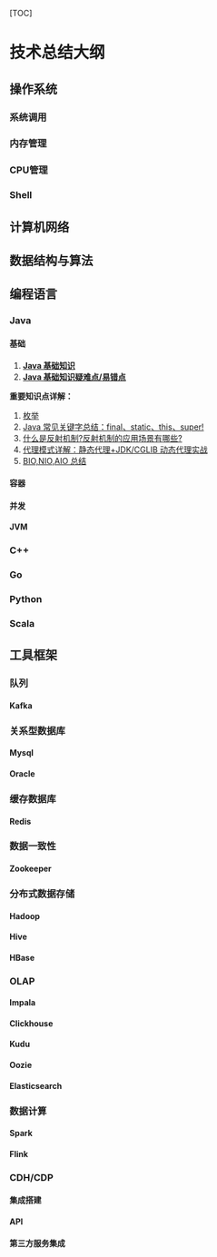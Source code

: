 [TOC]



# 技术总结大纲

## 操作系统

### 系统调用

### 内存管理

### CPU管理

### Shell

## 计算机网络



## 数据结构与算法

## 编程语言

### Java

#### 基础

1. **[Java 基础知识](docs/language/java/basis/Java基础知识.md)**
2. **[Java 基础知识疑难点/易错点](docs/language/java/basis/Java基础知识疑难点.md)**

**重要知识点详解：**

1. [枚举](docs/language/java/basis/用好Java中的枚举真的没有那么简单.md) 
2. [Java 常见关键字总结：final、static、this、super!](docs/language/java/basis/Java常见关键字总结.md)
3. [什么是反射机制?反射机制的应用场景有哪些?](docs/language/java/basis/反射机制.md)
4. [代理模式详解：静态代理+JDK/CGLIB 动态代理实战](docs/language/java/basis/代理模式详解.md)
5. [BIO,NIO,AIO 总结 ](docs/language/java/basis/BIO,NIO,AIO总结.md)

#### 容器 

#### 并发

#### JVM

### C++

### Go

### Python

### Scala

## 工具框架

### 队列

#### Kafka

### 关系型数据库

#### Mysql

#### Oracle

### 缓存数据库

#### Redis

### 数据一致性

#### Zookeeper

### 分布式数据存储

#### Hadoop

#### Hive

#### HBase

### OLAP

#### Impala

#### Clickhouse

#### Kudu

#### Oozie

#### Elasticsearch

### 数据计算

#### Spark

#### Flink

### CDH/CDP

#### 集成搭建

#### API

#### 第三方服务集成











